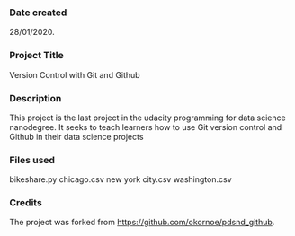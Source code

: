 ### Date created
28/01/2020.

### Project Title
Version Control with Git and Github

### Description
This project is the last project in the udacity programming for data science
nanodegree.
It seeks to teach learners how to use Git version control and Github
in their data science projects

### Files used
bikeshare.py
chicago.csv
new york city.csv
washington.csv

### Credits
The project was forked from
https://github.com/okornoe/pdsnd_github.


